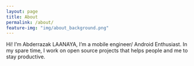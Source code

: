 ```yaml
---
layout: page
title: About
permalink: /about/
feature-img: "img/about_background.png"
---
```


Hi! I’m Abderrazak LAANAYA, I’m a mobile engineer/ Android Enthusiast. In my spare time, I work on open source projects that helps people and me to stay productive.


